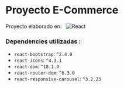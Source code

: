 # Proyecto E-Commerce

Proyecto elaborado en:  &nbsp; ![React](https://img.shields.io/badge/react-%2320232a.svg?style=for-the-badge&logo=react&logoColor=%2361DAFB)


### Dependencies utilizadas :

*   `react-bootstrap`: `^2.4.0`
*   `react-icons`: `^4.3.1`
*   `react-dom`: `^18.1.0`
*   `react-router-dom`: `^6.3.0`
*   `react-responsive-carousel`: `^3.2.23`